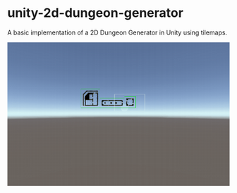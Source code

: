 # unity-2d-dungeon-generator
A basic implementation of a 2D Dungeon Generator in Unity using tilemaps.

![Example](./Assets/animation.gif)
